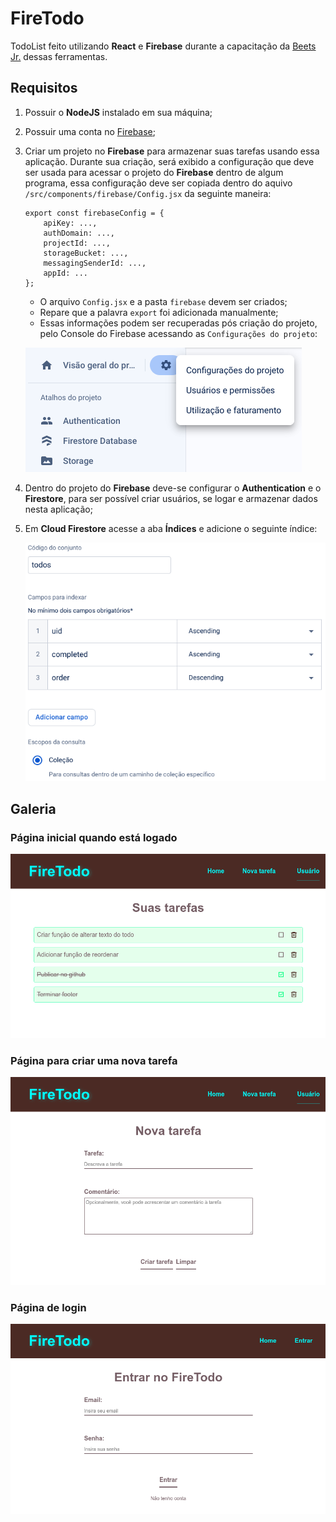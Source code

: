 # FireTodo

TodoList feito utilizando **React** e **Firebase** durante a capacitação da [Beets Jr.](https://beetsjr.com.br/) dessas ferramentas.

## Requisitos

1. Possuir o **NodeJS** instalado em sua máquina;

1. Possuir uma conta no [Firebase](https://firebase.google.com/);

1. Criar um projeto no **Firebase** para armazenar suas tarefas usando essa aplicação. Durante sua criação, será exibido a configuração que deve ser usada para acessar o projeto do **Firebase** dentro de algum programa, essa configuração deve ser copiada dentro do aquivo `/src/components/firebase/Config.jsx` da seguinte maneira:

    ```
    export const firebaseConfig = {
        apiKey: ...,
        authDomain: ...,
        projectId: ...,
        storageBucket: ...,
        messagingSenderId: ...,
        appId: ...
    };
    ```

    - O arquivo `Config.jsx` e a pasta `firebase` devem ser criados;
    - Repare que a palavra `export` foi adicionada manualmente;
    - Essas informações podem ser recuperadas pós criação do projeto, pelo Console do Firebase acessando as `Configurações do projeto`:

    ![Configurações do projeto no console do Firebase](.github/firebase_configuracoes.png)

1. Dentro do projeto do **Firebase** deve-se configurar o **Authentication** e o **Firestore**, para ser possível criar usuários, se logar e armazenar dados nesta aplicação;

1. Em **Cloud Firestore** acesse a aba **Índices** e adicione o seguinte índice:

    ![Índice do firestore](.github/firebase_index.png)

## Galeria

### Página inicial quando está logado

![Home do FireTodo](.github/home_logado.png)

### Página para criar uma nova tarefa

![Nova tarefa](.github/new_todo.png)

### Página de login

![Login](.github/login.png)